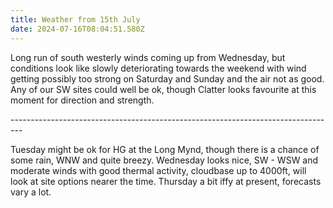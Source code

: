 ```yaml
---
title: Weather from 15th July
date: 2024-07-16T08:04:51.580Z
---
```

Long run of south westerly winds coming up from Wednesday, but conditions look like slowly deteriorating towards the weekend with wind getting possibly too strong on Saturday and Sunday and the air not as good.  Any of our SW sites could well be ok, though Clatter looks favourite at this moment for direction and strength.

\---------------------------------------------------------------------------------

Tuesday might be ok for HG at the Long Mynd, though there is a chance of some rain, WNW and quite breezy. Wednesday looks nice, SW - WSW and moderate winds with good thermal activity, cloudbase up to 4000ft,  will look at site options nearer the time.  Thursday a bit iffy at present, forecasts vary a lot.